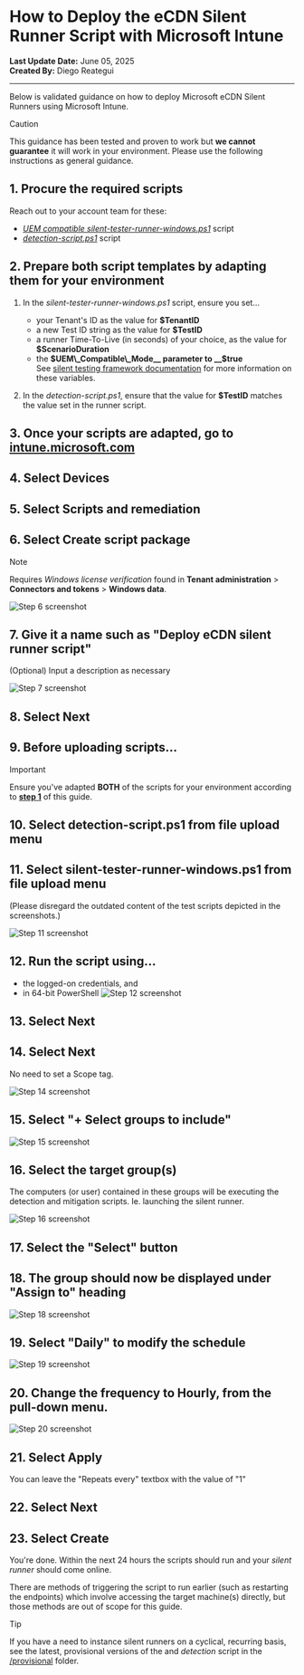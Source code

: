 # How to Deploy the eCDN Silent Runner Script with Microsoft Intune

__Last Update Date:__ June 05, 2025  
__Created By:__ Diego Reategui  

***

Below is validated guidance on how to deploy Microsoft eCDN Silent Runners using Microsoft Intune.

> [!CAUTION]
> This guidance has been tested and proven to work but __we cannot guarantee__ it will work in your environment. Please use the following instructions as general guidance.

## 1. Procure the required scripts

Reach out to your account team for these:

- [_UEM compatible silent-tester-runner-windows.ps1_](/silent-tester-runner-windows.ps1) script
- [_detection-script.ps1_](./detection-script.ps1) script

## 2. Prepare both script templates by adapting them for your environment

1. In the _silent-tester-runner-windows.ps1_ script, ensure you set...

    - your Tenant's ID as the value for __$TenantID__
    - a new Test ID string as the value for __$TestID__
    - a runner Time-To-Live (in seconds) of your choice, as the value for __$ScenarioDuration__
    - the __$UEM\_Compatible\_Mode__ parameter to __$true__  
    See [silent testing framework documentation](https://learn.microsoft.com/ecdn/technical-documentation/silent-testing-framework#run-instructions-for-windows-environment) for more information on these variables.

2. In the _detection-script.ps1_, ensure that the value for __$TestID__ matches the value set in the runner script.

## 3. Once your scripts are adapted, go to [intune.microsoft.com](https://intune.microsoft.com/#home)

## 4. Select Devices

## 5. Select Scripts and remediation

## 6. Select Create script package

> [!NOTE]
> Requires _Windows license verification_ found in __Tenant administration__ > __Connectors and tokens__ > __Windows data__.

![Step 6 screenshot](/media/intune-step06.png)

## 7. Give it a name such as "Deploy eCDN silent runner script"

(Optional) Input a description as necessary

![Step 7 screenshot](/media/intune-step07.png)

## 8. Select Next

## 9. Before uploading scripts...

> [!IMPORTANT]
> Ensure you've adapted __BOTH__ of the scripts for your environment according to [__step 1__](#1-procure-the-required-scripts) of this guide.

## 10. Select detection-script.ps1 from file upload menu

## 11. Select silent-tester-runner-windows.ps1 from file upload menu

(Please disregard the outdated content of the test scripts depicted in the screenshots.)

![Step 11 screenshot](/media/intune-step11.png)

## 12. Run the script using... 

- the logged-on credentials, and
- in 64-bit PowerShell
![Step 12 screenshot](/media/intune-step12.png)

## 13. Select Next

## 14. Select Next

No need to set a Scope tag.

![Step 14 screenshot](/media/intune-step14.png)

## 15. Select "+ Select groups to include"

![Step 15 screenshot](/media/intune-step15.png)

## 16. Select the target group(s)

The computers (or user) contained in these groups will be executing the detection and mitigation scripts. Ie. launching the silent runner.

![Step 16 screenshot](/media/intune-step16.png)

## 17. Select the "Select" button

## 18. The group should now be displayed under "Assign to" heading

![Step 18 screenshot](/media/intune-step18.png)

## 19. Select "Daily" to modify the schedule

![Step 19 screenshot](/media/intune-step19.png)

## 20. Change the frequency to Hourly, from the pull-down menu.

![Step 20 screenshot](/media/intune-step20.png)

## 21. Select Apply

You can leave the "Repeats every" textbox with the value of "1"

## 22. Select Next

## 23. Select Create

You're done. Within the next 24 hours the scripts should run and your _silent runner_ should come online.

There are methods of triggering the script to run earlier (such as restarting the endpoints) which involve accessing the target machine(s) directly, but those methods are out of scope for this guide.

> [!TIP]
> If you have a need to instance silent runners on a cyclical, recurring basis, see the latest, provisional versions of the and _detection_ script in the [/provisional](../provisional/readme.md) folder.
